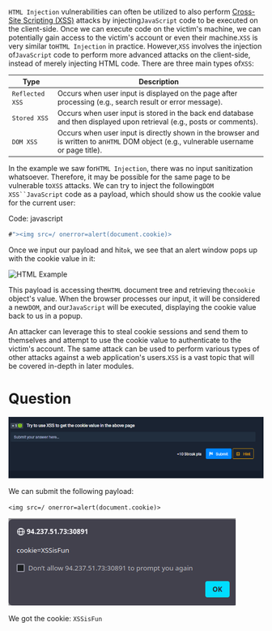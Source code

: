 `HTML Injection` vulnerabilities can often be utilized to also perform [Cross-Site Scripting (XSS)](https://owasp.org/www-community/attacks/xss/) attacks by injecting`JavaScript` code to be executed on the client-side. Once we can execute code on the victim's machine, we can potentially gain access to the victim's account or even their machine.`XSS` is very similar to`HTML Injection` in practice. However,`XSS` involves the injection of`JavaScript` code to perform more advanced attacks on the client-side, instead of merely injecting HTML code. There are three main types of`XSS`:

|Type|Description|
|---|---|
|`Reflected XSS`|Occurs when user input is displayed on the page after processing (e.g., search result or error message).|
|`Stored XSS`|Occurs when user input is stored in the back end database and then displayed upon retrieval (e.g., posts or comments).|
|`DOM XSS`|Occurs when user input is directly shown in the browser and is written to an`HTML` DOM object (e.g., vulnerable username or page title).|

In the example we saw for`HTML Injection`, there was no input sanitization whatsoever. Therefore, it may be possible for the same page to be vulnerable to`XSS` attacks. We can try to inject the following`DOM XSS``JavaScript` code as a payload, which should show us the cookie value for the current user:

Code: javascript

```javascript
#"><img src=/ onerror=alert(document.cookie)>
```

Once we input our payload and hit`ok`, we see that an alert window pops up with the cookie value in it:

![HTML Example](https://academy.hackthebox.com/storage/modules/75/web_apps_xss_2.jpg)

This payload is accessing the`HTML` document tree and retrieving the`cookie` object's value. When the browser processes our input, it will be considered a new`DOM`, and our`JavaScript` will be executed, displaying the cookie value back to us in a popup.

An attacker can leverage this to steal cookie sessions and send them to themselves and attempt to use the cookie value to authenticate to the victim's account. The same attack can be used to perform various types of other attacks against a web application's users.`XSS` is a vast topic that will be covered in-depth in later modules.

# Question

![Pasted image 20250122182255.png](../../../../IMAGES/Pasted%20image%2020250122182255.png)

We can submit the following payload:

`<img src=/ onerror=alert(document.cookie)>`

![Pasted image 20250122182531.png](../../../../IMAGES/Pasted%20image%2020250122182531.png)

We got the cookie: `XSSisFun`
